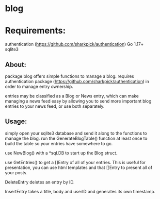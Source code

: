 # blog


# Requirements: 
authentication (https://github.com/sharkpick/authentication)
Go 1.17+ 
sqlite3

## About:
package blog offers simple functions to manage a blog. requires authentication package (https://github.com/sharkpick/authentication) in order to manage entry ownership.

entries may be classified as a Blog or News entry, which can make managing a news feed easy by allowing you to send more important blog entries to your news feed, or use both separately.

## Usage:
simply open your sqlite3 database and send it along to the functions to manage the blog. run the GenerateBlogTable() function at least once to build the table so your entries have somewhere to go.

use NewBlog() with a *sql.DB to start up the Blog struct. 

use GetEntries() to get a []Entry of all of your entries. This is useful for presentation, you can use html templates and that []Entry to present all of your posts.

DeleteEntry deletes an entry by ID.

InsertEntry takes a title, body and userID and generates its own timestamp. 
